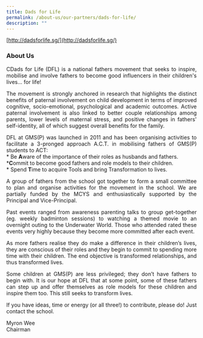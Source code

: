 ```yaml
---
title: Dads for Life
permalink: /about-us/our-partners/dads-for-life/
description: ""
---
```

[http://dadsforlife.sg/](http://dadsforlife.sg/)  

### About Us

<p style="text-align: justify;">CDads for Life (DFL) is a national fathers movement that seeks to inspire, mobilise and involve fathers to become good influencers in their children's lives... for life!  
  
<p style="text-align: justify;">The movement is strongly anchored in research that highlights the distinct benefits of paternal involvement on child development in terms of improved cognitive, socio-emotional, psychological and academic outcomes. Active paternal involvement is also linked to better couple relationships among parents, lower levels of maternal stress, and positive changes in fathers' self-identity, all of which suggest overall benefits for the family.  
  
<p style="text-align: justify;">DFL at GMS(P) was launched in 2011 and has been organising activities to facilitate a 3-pronged approach A.C.T. in mobilising fathers of GMS(P) students to ACT:  <br>
	* Be <b>A</b>ware of the importance of their roles as husbands and fathers.<br>
	*<b>C</b>ommit to become good fathers and role models to their children.<br>
	* Spend <b>T</b>ime to acquire Tools and bring Transformation to lives.
      
<p style="text-align: justify;">A group of fathers from the school got together to form a small committee to plan and organise activities for the movement in the school. We are partially funded by the MCYS and enthusiastically supported by the Principal and Vice-Principal.  
  
<p style="text-align: justify;">Past events ranged from awareness parenting talks to group get-together (eg. weekly badminton sessions) to watching a themed movie to an overnight outing to the Underwater World. Those who attended rated these events very highly because they become more committed after each event.  
  
<p style="text-align: justify;">As more fathers realise they do make a difference in their children’s lives, they are conscious of their roles and they begin to commit to spending more time with their children. The end objective is transformed relationships, and thus transformed lives.  
  
<p style="text-align: justify;">Some children at GMS(P) are less privileged; they don’t have fathers to begin with. It is our hope at DFL that at some point, some of these fathers can step up and offer themselves as role models for these children and inspire them too. This still seeks to transform lives.  
  
<p style="text-align: justify;">If you have ideas, time or energy (or all three!) to contribute, please do! Just contact the school.  
  
Myron Wee <br>
Chairman
